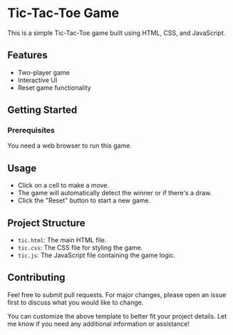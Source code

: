 # Tic-Tac-Toe Game

This is a simple Tic-Tac-Toe game built using HTML, CSS, and JavaScript.

## Features

- Two-player game
- Interactive UI
- Reset game functionality

## Getting Started

### Prerequisites

You need a web browser to run this game.

## Usage

- Click on a cell to make a move.
- The game will automatically detect the winner or if there's a draw.
- Click the "Reset" button to start a new game.

## Project Structure

- `tic.html`: The main HTML file.
- `tic.css`: The CSS file for styling the game.
- `tic.js`: The JavaScript file containing the game logic.

## Contributing

Feel free to submit pull requests. For major changes, please open an issue first to discuss what you would like to change.

You can customize the above template to better fit your project details. Let me know if you need any additional information or assistance!

